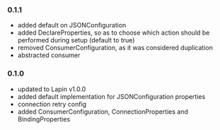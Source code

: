 ### 0.1.1

* added default on JSONConfiguration
* added DeclareProperties, so as to choose which action should be performed during setup (default to true)
* removed ConsumerConfiguration, as it was considered duplication
* abstracted consumer

### 0.1.0

* updated to Lapin v1.0.0
* added default implementation for JSONConfiguration properties
* connection retry config
* added ConsumerConfiguration, ConnectionProperties and BindingProperties